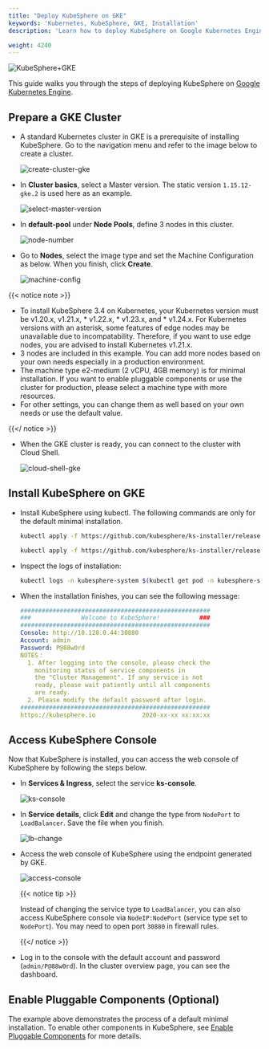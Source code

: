 ```yaml
---
title: "Deploy KubeSphere on GKE"
keywords: 'Kubernetes, KubeSphere, GKE, Installation'
description: 'Learn how to deploy KubeSphere on Google Kubernetes Engine.'

weight: 4240
---
```


![KubeSphere+GKE](https://pek3b.qingstor.com/kubesphere-docs/png/20191123145223.png)

This guide walks you through the steps of deploying KubeSphere on [Google Kubernetes Engine](https://cloud.google.com/kubernetes-engine/).

## Prepare a GKE Cluster

- A standard Kubernetes cluster in GKE is a prerequisite of installing KubeSphere. Go to the navigation menu and refer to the image below to create a cluster.

  ![create-cluster-gke](https://ap3.qingstor.com/kubesphere-website/docs/create-cluster-gke.jpg)

- In **Cluster basics**, select a Master version. The static version `1.15.12-gke.2` is used here as an example.

  ![select-master-version](https://ap3.qingstor.com/kubesphere-website/docs/master-version.png)

- In **default-pool** under **Node Pools**, define 3 nodes in this cluster.

  ![node-number](https://ap3.qingstor.com/kubesphere-website/docs/node-number.png)

- Go to **Nodes**, select the image type and set the Machine Configuration as below. When you finish, click **Create**.

  ![machine-config](https://ap3.qingstor.com/kubesphere-website/docs/machine-configuration.jpg)

{{< notice note >}}

- To install KubeSphere 3.4 on Kubernetes, your Kubernetes version must be v1.20.x, v1.21.x, * v1.22.x, * v1.23.x, and * v1.24.x. For Kubernetes versions with an asterisk, some features of edge nodes may be unavailable due to incompatability. Therefore, if you want to use edge nodes, you are advised to install Kubernetes v1.21.x.
- 3 nodes are included in this example. You can add more nodes based on your own needs especially in a production environment.
- The machine type e2-medium (2 vCPU, 4GB memory) is for minimal installation. If you want to enable pluggable components or use the cluster for production, please select a machine type with more resources.
- For other settings, you can change them as well based on your own needs or use the default value.

{{</ notice >}}

- When the GKE cluster is ready, you can connect to the cluster with Cloud Shell.

  ![cloud-shell-gke](https://ap3.qingstor.com/kubesphere-website/docs/cloud-shell.png)

## Install KubeSphere on GKE

- Install KubeSphere using kubectl. The following commands are only for the default minimal installation.

  ```bash
  kubectl apply -f https://github.com/kubesphere/ks-installer/releases/download/v3.4.0/kubesphere-installer.yaml

  kubectl apply -f https://github.com/kubesphere/ks-installer/releases/download/v3.4.0/cluster-configuration.yaml
  ```

- Inspect the logs of installation:

  ```bash
  kubectl logs -n kubesphere-system $(kubectl get pod -n kubesphere-system -l 'app in (ks-install, ks-installer)' -o jsonpath='{.items[0].metadata.name}') -f
  ```

- When the installation finishes, you can see the following message:

  ```yaml
  #####################################################
  ###              Welcome to KubeSphere!           ###
  #####################################################
  Console: http://10.128.0.44:30880
  Account: admin
  Password: P@88w0rd
  NOTES：
    1. After logging into the console, please check the
      monitoring status of service components in
      the "Cluster Management". If any service is not
      ready, please wait patiently until all components
      are ready.
    2. Please modify the default password after login.
  #####################################################
  https://kubesphere.io             2020-xx-xx xx:xx:xx
  ```

## Access KubeSphere Console

Now that KubeSphere is installed, you can access the web console of KubeSphere by following the steps below.

- In **Services & Ingress**, select the service **ks-console**.

  ![ks-console](https://ap3.qingstor.com/kubesphere-website/docs/console-service.jpg)

- In **Service details**, click **Edit** and change the type from `NodePort` to `LoadBalancer`. Save the file when you finish.

  ![lb-change](https://ap3.qingstor.com/kubesphere-website/docs/lb-change.jpg)

- Access the web console of KubeSphere using the endpoint generated by GKE.

  ![access-console](https://ap3.qingstor.com/kubesphere-website/docs/access-console.png)

  {{< notice tip >}}

  Instead of changing the service type to `LoadBalancer`, you can also access KubeSphere console via `NodeIP:NodePort` (service type set to `NodePort`). You may need to open port `30880` in firewall rules.

  {{</ notice >}}

- Log in to the console with the default account and password (`admin/P@88w0rd`). In the cluster overview page, you can see the dashboard.

## Enable Pluggable Components (Optional)

The example above demonstrates the process of a default minimal installation. To enable other components in KubeSphere, see [Enable Pluggable Components](../../../pluggable-components/) for more details.